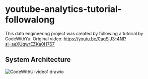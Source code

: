 # youtube-analytics-tutorial-followalong
This data engineering project was created by following a tutorial by CodeWithYu. Original video: https://youtu.be/0aqSjJ3-4NI?si=aeXUqwrEZKa0H767
## System Architecture
![CodeWithU-video1 drawio](https://github.com/user-attachments/assets/c9939452-29ae-42f8-849b-e925c832fae3)
